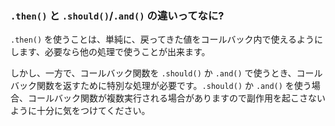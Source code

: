 ### `.then()` と `.should()`/`.and()` の違いってなに?

`.then()` を使うことは、単純に、戻ってきた値をコールバック内で使えるようにします、必要なら他の処理で使うことが出来ます。

しかし、一方で、コールバック関数を `.should()` か `.and()` で使うとき、コールバック関数を返すために特別な処理が必要です。`.should()` か `.and()` を使う場合、コールバック関数が複数実行される場合がありますので副作用を起こさないように十分に気をつけてください。
